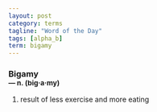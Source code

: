 ```yaml
---
layout: post
category: terms
tagline: "Word of the Day"
tags: [alpha_b]
term: bigamy
---
```


<h3>Bigamy<br/> <small>&mdash; n. (big<span>&middot;</span>a<span>&middot;</span>my)</small></h3>
<p><ol>
<li>result of less exercise and more eating</li>
</ol></p>
